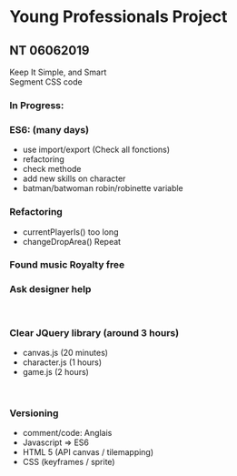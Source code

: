 # Young Professionals Project
## NT 06062019

 Keep It Simple, and Smart <br/>
 Segment CSS code <br/>

### In Progress: 

### ES6: (many days)
- use import/export (Check all fonctions)
- refactoring
- check methode
- add new skills on character
- batman/batwoman robin/robinette variable

### Refactoring
- currentPlayerIs() too long
- changeDropArea() Repeat

### Found music Royalty free

### Ask designer help
<br/>

### Clear JQuery library (around 3 hours)
- canvas.js (20 minutes) 
- character.js (1 hours) 
- game.js (2 hours) 
<br/>

### Versioning 
- comment/code: Anglais
- Javascript => ES6
- HTML 5 (API canvas / tilemapping)
- CSS (keyframes / sprite)


